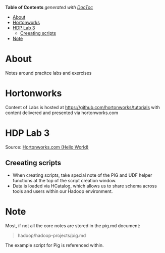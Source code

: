 <!-- START doctoc generated TOC please keep comment here to allow auto update -->
<!-- DON'T EDIT THIS SECTION, INSTEAD RE-RUN doctoc TO UPDATE -->
**Table of Contents**  *generated with [DocToc](https://github.com/thlorenz/doctoc)*

- [About](#about)
- [Hortonworks](#hortonworks)
- [HDP Lab 3](#hdp-lab-3)
  - [Creeating scripts](#creeating-scripts)
- [Note](#note)

<!-- END doctoc generated TOC please keep comment here to allow auto update -->


# About

Notes around pracitce labs and exercises

# Hortonworks

Content of Labs is hosted at https://github.com/hortonworks/tutorials with content delivered and presented via hortonworks.com

# HDP Lab 3

Source: [Hortonworks.com (Hello World)](http://hortonworks.com/hadoop-tutorial/hello-world-an-introduction-to-hadoop-hcatalog-hive-and-pig/)

## Creeating scripts

* When creating scripts, take special note of the PIG and UDF helper functions at the top of the script creation window.
* Data is loaded via HCatalog, which allows us to share schema across tools and users within our Hadoop environment.

# Note

Most, if not all the core notes are stored in the pig.md document:

> hadoop/hadoop-projects/pig.md

The example script for Pig is referenced within.
